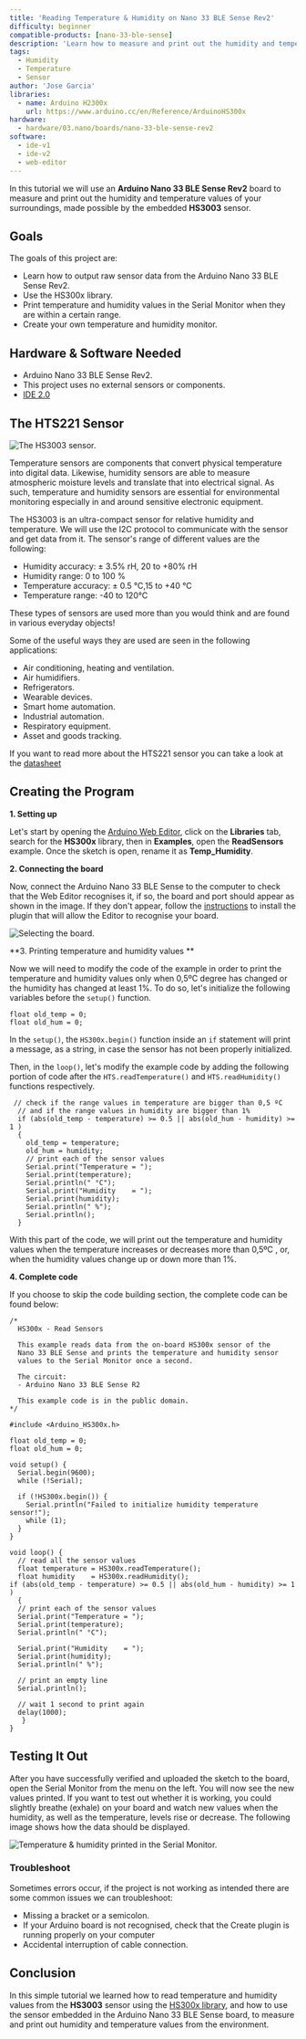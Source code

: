 ```yaml
---
title: 'Reading Temperature & Humidity on Nano 33 BLE Sense Rev2'
difficulty: beginner
compatible-products: [nano-33-ble-sense]
description: 'Learn how to measure and print out the humidity and temperature values of your surroundings using the Nano 33 BLE Sense Rev2'
tags:
  - Humidity
  - Temperature
  - Sensor
author: 'Jose Garcia'
libraries: 
  - name: Arduino H2300x
    url: https://www.arduino.cc/en/Reference/ArduinoHS300x
hardware:
  - hardware/03.nano/boards/nano-33-ble-sense-rev2
software:
  - ide-v1
  - ide-v2
  - web-editor
---
```


In this tutorial we will use an **Arduino Nano 33 BLE Sense Rev2** board to measure and print out the humidity and temperature values of your surroundings, made possible by the embedded **HS3003** sensor. 


## Goals
The goals of this project are:
- Learn how to output raw sensor data from the Arduino Nano 33 BLE Sense Rev2.
- Use the HS300x library.
- Print temperature and humidity values in the Serial Monitor when they are within a certain range. 
- Create your own temperature and humidity monitor.



## Hardware & Software Needed
* Arduino Nano 33 BLE Sense Rev2.
* This project uses no external sensors or components. 
* [IDE 2.0](https://www.arduino.cc/en/software#future-version-of-the-arduino-ide)



## The HTS221 Sensor 

![The HS3003 sensor.](assets/nano33BS_01_temp_sensor.png)

Temperature sensors are components that convert physical temperature into digital data. Likewise, humidity sensors are able to measure atmospheric moisture levels and translate that into electrical signal. As such, temperature and humidity sensors are essential for environmental monitoring especially in and around sensitive electronic equipment.

The HS3003 is an ultra-compact sensor for relative humidity and temperature. We will use the I2C protocol to communicate with the sensor and get data from it. The sensor's range of different values are the following:

- Humidity accuracy: ± 3.5% rH, 20 to +80% rH
- Humidity range: 0 to 100 %
- Temperature accuracy: ± 0.5 °C,15 to +40 °C
- Temperature range: -40 to 120°C

These types of sensors are used more than you would think and are found in various everyday objects! 

Some of the useful ways they are used are seen in the following applications:
- Air conditioning, heating and ventilation.
- Air humidifiers.
- Refrigerators.
- Wearable devices.
- Smart home automation.
- Industrial automation.
- Respiratory equipment.
- Asset and goods tracking.


If you want to read more about the HTS221 sensor you can take a look at the [datasheet](https://content.arduino.cc/assets/REN_HS300x-Datasheet_DST.pdf)



## Creating the Program 

**1. Setting up**

Let's start by opening the [Arduino Web Editor](https://create.arduino.cc/editor), click on the **Libraries** tab, search for the **HS300x** library, then in **Examples**, open the **ReadSensors** example. Once the sketch is open, rename it as **Temp_Humidity**. 

**2. Connecting the board**

Now, connect the Arduino Nano 33 BLE Sense to the computer to check that the Web Editor recognises it, if so, the  board and port should appear as shown in the image. If they don't appear, follow the [instructions](https://create.arduino.cc/getting-started/plugin/welcome) to install the plugin that will allow the Editor to recognise your board.

![Selecting the board.](assets/nano33BS_01_board_port.png)


**3. Printing temperature and humidity values **

Now we will need to modify the code of the example in order to print the temperature and humidity values only when 0,5ºC degree has changed or the humidity has changed at least 1%. To do so, let's initialize the following variables before the `setup()` function.

```arduino
float old_temp = 0;
float old_hum = 0; 
```

In the `setup()`, the  `HS300x.begin()` function inside an `if` statement will print a message, as a string, in case the sensor has not been properly initialized. 

Then, in the `loop()`, let's modify the example code by adding the following portion of code after the `HTS.readTemperature()` and `HTS.readHumidity()` functions respectively.

```arduino
 // check if the range values in temperature are bigger than 0,5 ºC
  // and if the range values in humidity are bigger than 1%
  if (abs(old_temp - temperature) >= 0.5 || abs(old_hum - humidity) >= 1 )
  {
    old_temp = temperature;
    old_hum = humidity; 
    // print each of the sensor values
    Serial.print("Temperature = ");
    Serial.print(temperature);
    Serial.println(" °C");
    Serial.print("Humidity    = ");
    Serial.print(humidity);
    Serial.println(" %");
    Serial.println();
  }
```

With this part of the code, we will print out the temperature and humidity values when the temperature increases or decreases more than 0,5ºC , or, when the humidity values change up or down more than 1%.

**4. Complete code**

If you choose to skip the code building section, the complete code can be found below:

```arduino
/*
  HS300x - Read Sensors

  This example reads data from the on-board HS300x sensor of the
  Nano 33 BLE Sense and prints the temperature and humidity sensor
  values to the Serial Monitor once a second.

  The circuit:
  - Arduino Nano 33 BLE Sense R2

  This example code is in the public domain.
*/

#include <Arduino_HS300x.h>

float old_temp = 0;
float old_hum = 0;

void setup() {
  Serial.begin(9600);
  while (!Serial);

  if (!HS300x.begin()) {
    Serial.println("Failed to initialize humidity temperature sensor!");
    while (1);
  }
}

void loop() {
  // read all the sensor values
  float temperature = HS300x.readTemperature();
  float humidity    = HS300x.readHumidity();
if (abs(old_temp - temperature) >= 0.5 || abs(old_hum - humidity) >= 1 )
  {
  // print each of the sensor values
  Serial.print("Temperature = ");
  Serial.print(temperature);
  Serial.println(" °C");

  Serial.print("Humidity    = ");
  Serial.print(humidity);
  Serial.println(" %");

  // print an empty line
  Serial.println();

  // wait 1 second to print again
  delay(1000);
   }
}

```



## Testing It Out

After you have successfully verified and uploaded the sketch to the board, open the Serial Monitor from the menu on the left. You will now see the new values printed. If you want to test out whether it is working, you could slightly breathe (exhale) on your board and watch new values when the humidity, as well as the temperature, levels rise or decrease. The following image shows how the data should be displayed.

![Temperature & humidity printed in the Serial Monitor.](assets/nano33BS_01_printing_values.png)


### Troubleshoot 

Sometimes errors occur, if the project is not working as intended there are some common issues we can troubleshoot:
- Missing a bracket or a semicolon.
- If your Arduino board is not recognised, check that the Create plugin is running properly on your computer
- Accidental interruption of cable connection.


## Conclusion

In this simple tutorial we learned how to read temperature and humidity values from the  **HS3003** sensor using the [HS300x library](https://github.com/arduino-libraries/Arduino_HS300x), and how to use the sensor embedded in the Arduino Nano 33 BLE Sense board, to measure and print out humidity and temperature values from the environment.

